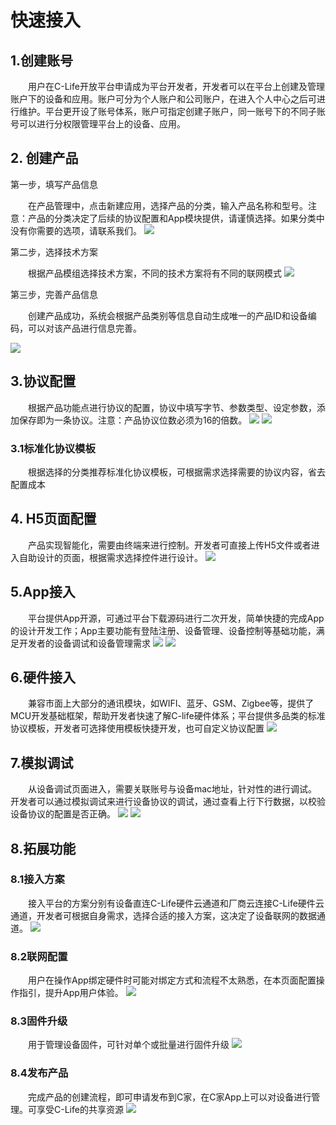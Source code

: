 # 快速接入

## 1.创建账号
&emsp;&emsp;用户在C-Life开放平台申请成为平台开发者，开发者可以在平台上创建及管理账户下的设备和应用。账户可分为个人账户和公司账户，在进入个人中心之后可进行维护。平台更开设了账号体系，账户可指定创建子账户，同一账号下的不同子账号可以进行分权限管理平台上的设备、应用。


## 2. 创建产品

第一步，填写产品信息

  &emsp;&emsp;在产品管理中，点击新建应用，选择产品的分类，输入产品名称和型号。注意：产品的分类决定了后续的协议配置和App模块提供，请谨慎选择。如果分类中没有你需要的选项，请联系我们。
  ![](/assets/product/CreateProduct.jpg)

第二步，选择技术方案

  &emsp;&emsp;根据产品模组选择技术方案，不同的技术方案将有不同的联网模式
![](/assets/product/programme.jpg)



第三步，完善产品信息


  &emsp;&emsp;创建产品成功，系统会根据产品类别等信息自动生成唯一的产品ID和设备编码，可以对该产品进行信息完善。

![](/assets/product/CreateProduct-1.jpg)



## 3.协议配置


  &emsp;&emsp;根据产品功能点进行协议的配置，协议中填写字节、参数类型、设定参数，添加保存即为一条协议。注意：产品协议位数必须为16的倍数。
![](/assets/product/ProtocolList.jpg)
![](/assets/product/ProtocolConfiguration.jpg)

### 3.1标准化协议模板

  &emsp;&emsp;根据选择的分类推荐标准化协议模板，可根据需求选择需要的协议内容，省去配置成本

## 4. H5页面配置


  &emsp;&emsp;产品实现智能化，需要由终端来进行控制。开发者可直接上传H5文件或者进入自助设计的页面，根据需求选择控件进行设计。
  ![](/assets/product/H5.jpg)

## 5.App接入

&emsp;&emsp;平台提供App开源，可通过平台下载源码进行二次开发，简单快捷的完成App的设计开发工作；App主要功能有登陆注册、设备管理、设备控制等基础功能，满足开发者的设备调试和设备管理需求
![](/assets/product/application.jpg)
![](/assets/product/application-1.jpg)

## 6.硬件接入

&emsp;&emsp;兼容市面上大部分的通讯模块，如WIFI、蓝牙、GSM、Zigbee等，提供了MCU开发基础框架，帮助开发者快速了解C-life硬件体系；平台提供多品类的标准协议模板，开发者可选择使用模板快捷开发，也可自定义协议配置
![](/assets/product/programme.jpg)

## 7.模拟调试

&emsp;&emsp;从设备调试页面进入，需要关联账号与设备mac地址，针对性的进行调试。开发者可以通过模拟调试来进行设备协议的调试，通过查看上行下行数据，以校验设备协议的配置是否正确。
![](/assets/product/AnalogDebugging.jpg)
![](/assets/product/AnalogDebugging-1.jpg)

## 8.拓展功能

### 8.1接入方案

  &emsp;&emsp;接入平台的方案分别有设备直连C-Life硬件云通道和厂商云连接C-Life硬件云通道，开发者可根据自身需求，选择合适的接入方案，这决定了设备联网的数据通道。
![](/assets/product/MarketScheme.jpg)

### 8.2联网配置

  &emsp;&emsp;用户在操作App绑定硬件时可能对绑定方式和流程不太熟悉，在本页面配置操作指引，提升App用户体验。
  ![](/assets/product/NetworkingConfiguration.jpg)

### 8.3固件升级

  &emsp;&emsp;用于管理设备固件，可针对单个或批量进行固件升级
  ![](/assets/product/FirmwareUpdate.jpg)

### 8.4发布产品

  &emsp;&emsp;完成产品的创建流程，即可申请发布到C家，在C家App上可以对设备进行管理。可享受C-Life的共享资源
![](/assets/product/ReleaseProducts.jpg)

